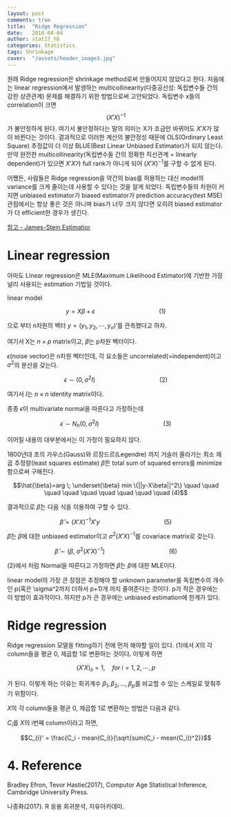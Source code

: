 ```yaml
---
layout: post
comments: true
title:  "Ridge Regression"
date:   2018-04-04
author: stat17_hb
categories: Statistics
tags: Shrinkage
cover:  "/assets/header_image3.jpg"
---
```


원래 Ridge regression은 shrinkage method로써 만들어지지 않았다고 한다. 처음에는 linear regression에서 발생하는 multicollinearity(다중공선성: 독립변수들 간의 강한 상관관계) 문제를 해결하기 위한 방법으로써 고안되었다. 독립변수 x들의 correlation이 크면 $$(X'X)^{-1}$$가 불안정하게 된다. 여기서 불안정하다는 말의 의미는 X가 조금만 바뀌어도 $X'X$가 많이 바뀐다는 것이다. 결과적으로 이러한 계산의 불안정성 때문에 OLS(Ordinary Least Square) 추정값이 더 이상 BLUE(Best Linear Unbiased Estimator)가 되지 않는다. 만약 완전한 multicollinearity(독립변수들 간의 정확한 직선관계 = linearly dependent)가 있으면 $X'X$가 full rank가 아니게 되어 $(X'X)^{-1}$를 구할 수 없게 된다.

어쨌든, 사람들은 Ridge regression을 약간의 bias를 허용하는 대신 model의 variance를 크게 줄이는데 사용할 수 있다는 것을 알게 되었다. 독립변수들의 차원이 커지면 unbiased estimator가 biased estimator가 prediction accuracy(test MSE)관점에서는 항상 좋은 것은 아니며 bias가 너무 크지 않다면 오히려 biased estimator가 더 efficient한 경우가 생긴다.

[참고 - James-Stein Estimatior][js]

# Linear regression

아마도 Linear regression은 MLE(Maximum Likelihood Estimator)에 기반한 가장 널리 사용되는 estimation 기법일 것이다.

linear model

$$y=X\beta+\epsilon \quad \quad \quad \quad \quad \quad \quad \quad \quad (1)$$

으로 부터 n차원의 벡터 $y=(y_1, y_2, \cdots, y_n)'$를 관측했다고 하자.

여기서 X는 $n \times p$ matrix이고, $\beta$는 p차원 벡터이다.

$\epsilon$(noise vector)은 n차원 벡터인데, 각 요소들은 uncorrelated(=independent)이고 $\sigma^2$의 분산을 갖는다.

$$\epsilon \sim (0, \sigma^2I) \quad \quad \quad \quad \quad \quad \quad \quad \quad (2)$$

여기서 $I$는 $n \times n$ identity matrix이다.

종종 $\epsilon$이 multivariate normal을 따른다고 가정하는데

$$\epsilon \sim N_n(0, \sigma^2I) \quad \quad \quad \quad \quad \quad \quad \quad \quad (3)$$

이어질 내용의 대부분에서는 이 가정이 필요하지 않다.

1800년대 초의 가우스(Gauss)와 르장드르(Legendre) 까지 거슬러 올라가는 최소 제곱 추정량(least squares estimate) $\hat{\beta}$은 total sum of squared errors를 minimize함으로써 구해진다.

$$\hat{\beta}=arg \; \underset{\beta} min \{||y-X\beta||^2\} \quad \quad \quad \quad \quad \quad \quad \quad \quad (4)$$

결과적으로 $\hat{\beta}$는 다음 식을 이용하여 구할 수 있다.

$$\hat{\beta}=(X'X)^{-1}X'y \quad \quad \quad \quad \quad \quad \quad \quad \quad (5)$$

$\hat{\beta}$는 $\beta$에 대한 unbiased estimator이고 $\sigma^2(X'X)^{-1}$를 covariace matrix로 갖는다.

$$\hat{\beta} \sim (\beta, \; \sigma^2(X'X)^{-1}) \quad \quad \quad \quad \quad \quad \quad \quad \quad (6)$$

(2)에서 처럼 Normal을 따른다고 가정하면 $\hat{\beta}$는 $\beta$에 대한 MLE이다.

linear model의 가장 큰 장점은 추정해야 할 unknown parameter를 독립변수의 개수인 p(혹은 \sigma^2까지 더하서 p+1)개 까지 줄여준다는 것이다. p가 작은 경우에는 이 방법이 효과적이다. 하지만 p가 큰 경우에는 unbiased estimation에 한계가 있다. 

# Ridge regression

Ridge regression 모델을 fitting하기 전에 먼저 해야할 일이 있다. $(1)$에서 $X$의 각 column들을 평균 0, 제곱합 1로 변환하는 것이다. 이렇게 하면 

$$(X'X)_{ii}=1, \quad for \;i=1,2,\cdots,p$$

가 된다. 이렇게 하는 이유는 회귀계수 $\beta_1, \beta_2, ..., \beta_p$를 비교할 수 있는 스케일로 맞춰주기 위함이다.

$X$의 각 column들을 평균 0, 제곱합 1로 변환하는 방법은 다음과 같다.

$C_i$를 $X$의 i번째 column이라고 하면,

$$C_{i}' = \frac{C_i - mean(C_i)}{\sqrt{sum(C_i - mean(C_i))^2}}$$


# 4. Reference

Bradley Efron, Tevor Hastie(2017), Computor Age Statistical Inference, Cambridge University Press.

나종화(2017). R 응용 회귀분석, 자유아카데미.

[js]: https://en.wikipedia.org/wiki/James%E2%80%93Stein_estimator